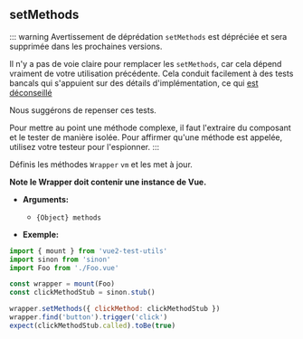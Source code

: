 ## setMethods

::: warning Avertissement de déprédation
`setMethods` est dépréciée et sera supprimée dans les prochaines versions.

Il n'y a pas de voie claire pour remplacer les `setMethods`, car cela dépend vraiment de votre utilisation précédente. Cela conduit facilement à des tests bancals qui s'appuient sur des détails d'implémentation, ce qui [est déconseillé](https://github.com/vuejs/rfcs/blob/668866fa71d70322f6a7689e88554ab27d349f9c/active-rfcs/0000-vtu-api.md#setmethods)

Nous suggérons de repenser ces tests.

Pour mettre au point une méthode complexe, il faut l'extraire du composant et le tester de manière isolée. Pour affirmer qu'une méthode est appelée, utilisez votre testeur pour l'espionner.
:::

Définis les méthodes `Wrapper` `vm` et les met à jour.

**Note le Wrapper doit contenir une instance de Vue.**

- **Arguments:**

  - `{Object} methods`

- **Exemple:**

```js
import { mount } from 'vue2-test-utils'
import sinon from 'sinon'
import Foo from './Foo.vue'

const wrapper = mount(Foo)
const clickMethodStub = sinon.stub()

wrapper.setMethods({ clickMethod: clickMethodStub })
wrapper.find('button').trigger('click')
expect(clickMethodStub.called).toBe(true)
```
